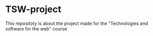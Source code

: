 # TSW-project
This repositoty is about the project made for the "Technologies and software for the web" course 
